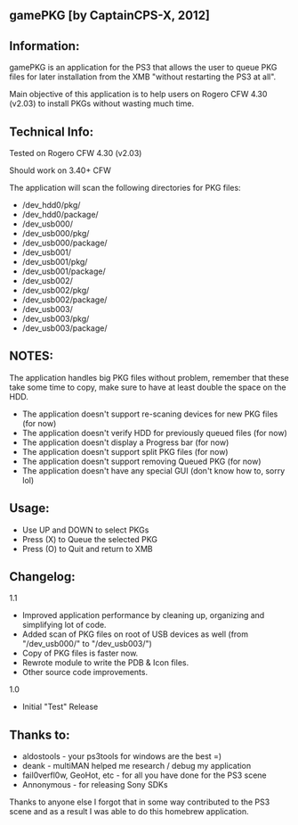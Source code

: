 gamePKG [by CaptainCPS-X, 2012]
----------------------------------------------

Information:
----------------------------------------------

gamePKG is an application for the PS3 that allows
the user to queue PKG files for later installation
from the XMB "without restarting the PS3 at all".

Main objective of this application is to help
users on Rogero CFW 4.30 (v2.03) to install
PKGs without wasting much time.

Technical Info:
----------------------------------------------

Tested on Rogero CFW 4.30 (v2.03)

Should work on 3.40+ CFW

The application will scan the following directories
for PKG files:

- /dev_hdd0/pkg/
- /dev_hdd0/package/
- /dev_usb000/
- /dev_usb000/pkg/
- /dev_usb000/package/
- /dev_usb001/
- /dev_usb001/pkg/
- /dev_usb001/package/
- /dev_usb002/
- /dev_usb002/pkg/
- /dev_usb002/package/
- /dev_usb003/
- /dev_usb003/pkg/
- /dev_usb003/package/

NOTES: 
-----------------------------------------------
The application handles big PKG files without problem, 
remember that these take some time to copy, make sure to 
have at least double the space on the HDD.

- The application doesn't support re-scaning devices for new PKG files (for now)
- The application doesn't verify HDD for previously queued files (for now)
- The application doesn't display a Progress bar (for now)
- The application doesn't support split PKG files (for now)
- The application doesn't support removing Queued PKG (for now) 
- The application doesn't have any special GUI (don't know how to, sorry lol) 

Usage:
----------------------------------------------

- Use UP and DOWN to select PKGs
- Press (X) to Queue the selected PKG
- Press (O) to Quit and return to XMB

Changelog:
----------------------------------------------

1.1

- Improved application performance by cleaning up, organizing and simplifying lot of code.
- Added scan of PKG files on root of USB devices as well (from "/dev_usb000/" to "/dev_usb003/")
- Copy of PKG files is faster now.
- Rewrote module to write the PDB & Icon files.
- Other source code improvements.

1.0

- Initial "Test" Release

Thanks to:
----------------------------------------------
 - aldostools - your ps3tools for windows are the best =)
 - deank - multiMAN helped me research / debug my application
 - fail0verfl0w, GeoHot, etc - for all you have done for the PS3 scene  
 - Annonymous - for releasing Sony SDKs
 
 Thanks to anyone else I forgot that in some way contributed
 to the PS3 scene and as a result I was able to do this 
 homebrew application.
